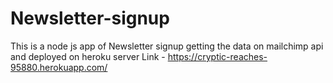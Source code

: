 # Newsletter-signup

This is a node js app of Newsletter signup getting the data on mailchimp api and deployed on heroku server
Link - https://cryptic-reaches-95880.herokuapp.com/
